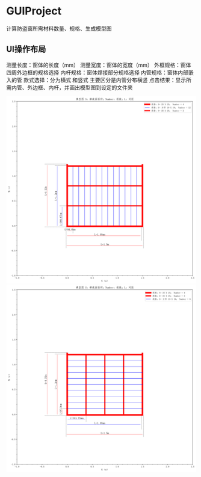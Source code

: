 # GUIProject
计算防盗窗所需材料数量、规格、生成模型图
## UI操作布局
测量长度：窗体的长度（mm）
测量宽度：窗体的宽度（mm）
外框规格：窗体四周外边框的规格选择
内杆规格：窗体焊接部分规格选择
内管规格：窗体内部嵌入的管
款式选择：分为横式 和竖式 主要区分是内管分布横竖
点击结果：显示所需内管、外边框、内杆，并画出模型图到设定的文件夹

![竖式](https://github.com/tcm209/GUIProject/blob/master/images/2019-01-25_1.5x1.2_1548399203686.png)
![横式](https://github.com/tcm209/GUIProject/blob/master/images/2019-01-25_1.5x1.2_1548399185673.png)
